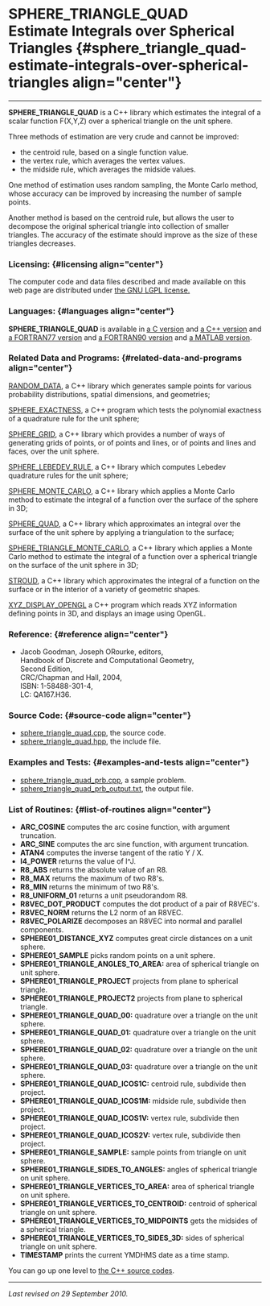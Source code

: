 SPHERE\_TRIANGLE\_QUAD\
Estimate Integrals over Spherical Triangles {#sphere_triangle_quad-estimate-integrals-over-spherical-triangles align="center"}
===========================================

------------------------------------------------------------------------

**SPHERE\_TRIANGLE\_QUAD** is a C++ library which estimates the integral
of a scalar function F(X,Y,Z) over a spherical triangle on the unit
sphere.

Three methods of estimation are very crude and cannot be improved:

-   the centroid rule, based on a single function value.
-   the vertex rule, which averages the vertex values.
-   the midside rule, which averages the midside values.

One method of estimation uses random sampling, the Monte Carlo method,
whose accuracy can be improved by increasing the number of sample
points.

Another method is based on the centroid rule, but allows the user to
decompose the original spherical triangle into collection of smaller
triangles. The accuracy of the estimate should improve as the size of
these triangles decreases.

### Licensing: {#licensing align="center"}

The computer code and data files described and made available on this
web page are distributed under [the GNU LGPL
license.](../../txt/gnu_lgpl.txt)

### Languages: {#languages align="center"}

**SPHERE\_TRIANGLE\_QUAD** is available in [a C
version](../../c_src/sphere_triangle_quad/sphere_triangle_quad.html) and
[a C++
version](../../cpp_src/sphere_triangle_quad/sphere_triangle_quad.html)
and [a FORTRAN77
version](../../f77_src/sphere_triangle_quad/sphere_triangle_quad.html)
and [a FORTRAN90
version](../../f_src/sphere_triangle_quad/sphere_triangle_quad.html) and
[a MATLAB
version](../../m_src/sphere_triangle_quad/sphere_triangle_quad.html).

### Related Data and Programs: {#related-data-and-programs align="center"}

[RANDOM\_DATA](../../cpp_src/random_data/random_data.html), a C++
library which generates sample points for various probability
distributions, spatial dimensions, and geometries;

[SPHERE\_EXACTNESS](../../cpp_src/sphere_exactness/sphere_exactness.html),
a C++ program which tests the polynomial exactness of a quadrature rule
for the unit sphere;

[SPHERE\_GRID](../../cpp_src/sphere_grid/sphere_grid.html), a C++
library which provides a number of ways of generating grids of points,
or of points and lines, or of points and lines and faces, over the unit
sphere.

[SPHERE\_LEBEDEV\_RULE](../../cpp_src/sphere_lebedev_rule/sphere_lebedev_rule.html),
a C++ library which computes Lebedev quadrature rules for the unit
sphere;

[SPHERE\_MONTE\_CARLO](../../cpp_src/sphere_monte_carlo/sphere_monte_carlo.html),
a C++ library which applies a Monte Carlo method to estimate the
integral of a function over the surface of the sphere in 3D;

[SPHERE\_QUAD](../../cpp_src/sphere_quad/sphere_quad.html), a C++
library which approximates an integral over the surface of the unit
sphere by applying a triangulation to the surface;

[SPHERE\_TRIANGLE\_MONTE\_CARLO](../../cpp_src/sphere_triangle_monte_carlo/sphere_triangle_monte_carlo.html),
a C++ library which applies a Monte Carlo method to estimate the
integral of a function over a spherical triangle on the surface of the
unit sphere in 3D;

[STROUD](../../cpp_src/stroud/stroud.html), a C++ library which
approximates the integral of a function on the surface or in the
interior of a variety of geometric shapes.

[XYZ\_DISPLAY\_OPENGL](../../cpp_src/xyz_display_opengl/xyz_display_opengl.html)
a C++ program which reads XYZ information defining points in 3D, and
displays an image using OpenGL.

### Reference: {#reference align="center"}

-   Jacob Goodman, Joseph ORourke, editors,\
    Handbook of Discrete and Computational Geometry,\
    Second Edition,\
    CRC/Chapman and Hall, 2004,\
    ISBN: 1-58488-301-4,\
    LC: QA167.H36.

### Source Code: {#source-code align="center"}

-   [sphere\_triangle\_quad.cpp](sphere_triangle_quad.cpp), the source
    code.
-   [sphere\_triangle\_quad.hpp](sphere_triangle_quad.hpp), the include
    file.

### Examples and Tests: {#examples-and-tests align="center"}

-   [sphere\_triangle\_quad\_prb.cpp](sphere_triangle_quad_prb.cpp), a
    sample problem.
-   [sphere\_triangle\_quad\_prb\_output.txt](sphere_triangle_quad_prb_output.txt),
    the output file.

### List of Routines: {#list-of-routines align="center"}

-   **ARC\_COSINE** computes the arc cosine function, with argument
    truncation.
-   **ARC\_SINE** computes the arc sine function, with argument
    truncation.
-   **ATAN4** computes the inverse tangent of the ratio Y / X.
-   **I4\_POWER** returns the value of I\^J.
-   **R8\_ABS** returns the absolute value of an R8.
-   **R8\_MAX** returns the maximum of two R8's.
-   **R8\_MIN** returns the minimum of two R8's.
-   **R8\_UNIFORM\_01** returns a unit pseudorandom R8.
-   **R8VEC\_DOT\_PRODUCT** computes the dot product of a pair of
    R8VEC's.
-   **R8VEC\_NORM** returns the L2 norm of an R8VEC.
-   **R8VEC\_POLARIZE** decomposes an R8VEC into normal and parallel
    components.
-   **SPHERE01\_DISTANCE\_XYZ** computes great circle distances on a
    unit sphere.
-   **SPHERE01\_SAMPLE** picks random points on a unit sphere.
-   **SPHERE01\_TRIANGLE\_ANGLES\_TO\_AREA:** area of spherical triangle
    on unit sphere.
-   **SPHERE01\_TRIANGLE\_PROJECT** projects from plane to spherical
    triangle.
-   **SPHERE01\_TRIANGLE\_PROJECT2** projects from plane to spherical
    triangle.
-   **SPHERE01\_TRIANGLE\_QUAD\_00:** quadrature over a triangle on the
    unit sphere.
-   **SPHERE01\_TRIANGLE\_QUAD\_01:** quadrature over a triangle on the
    unit sphere.
-   **SPHERE01\_TRIANGLE\_QUAD\_02:** quadrature over a triangle on the
    unit sphere.
-   **SPHERE01\_TRIANGLE\_QUAD\_03:** quadrature over a triangle on the
    unit sphere.
-   **SPHERE01\_TRIANGLE\_QUAD\_ICOS1C:** centroid rule, subdivide then
    project.
-   **SPHERE01\_TRIANGLE\_QUAD\_ICOS1M:** midside rule, subdivide then
    project.
-   **SPHERE01\_TRIANGLE\_QUAD\_ICOS1V:** vertex rule, subdivide then
    project.
-   **SPHERE01\_TRIANGLE\_QUAD\_ICOS2V:** vertex rule, subdivide then
    project.
-   **SPHERE01\_TRIANGLE\_SAMPLE:** sample points from triangle on unit
    sphere.
-   **SPHERE01\_TRIANGLE\_SIDES\_TO\_ANGLES:** angles of spherical
    triangle on unit sphere.
-   **SPHERE01\_TRIANGLE\_VERTICES\_TO\_AREA:** area of spherical
    triangle on unit sphere.
-   **SPHERE01\_TRIANGLE\_VERTICES\_TO\_CENTROID:** centroid of
    spherical triangle on unit sphere.
-   **SPHERE01\_TRIANGLE\_VERTICES\_TO\_MIDPOINTS** gets the midsides of
    a spherical triangle.
-   **SPHERE01\_TRIANGLE\_VERTICES\_TO\_SIDES\_3D:** sides of spherical
    triangle on unit sphere.
-   **TIMESTAMP** prints the current YMDHMS date as a time stamp.

You can go up one level to [the C++ source codes](../cpp_src.html).

------------------------------------------------------------------------

*Last revised on 29 September 2010.*
